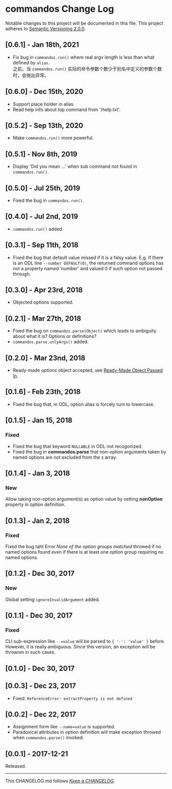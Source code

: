 #   commandos Change Log

Notable changes to this project will be documented in this file. This project adheres to [Semantic Versioning 2.0.0](http://semver.org/).

##  [0.6.1] - Jan 18th, 2021

*   Fix bug in `commandos.run()` where real argv length is less than what defined by `alias`.  
    之前，当 `commandos.run()` 实际的命令参数个数少于别名中定义的参数个数时，会抛出异常。

##  [0.6.0] - Dec 15th, 2020

*   Support place holder in alias.
*   Read help info about top command from '<ROOT>/help.txt'.

##  [0.5.2] - Sep 13th, 2020

*   Make `commandos.run()` more powerful.

##  [0.5.1] - Nov 8th, 2019

*   Display 'Did you mean ...' when sub command not found in `commandos.run()`.

##  [0.5.0] - Jul 25th, 2019

*   Fixed the bug in `commandos.run()`.

##  [0.4.0] - Jul 2nd, 2019

*   `commandos.run()` added.

##  [0.3.1] - Sep 11th, 2018

*   Fixed the bug that default value missed if it is a falsy value. E.g.
    If there is an ODL line `--number DEFAULT(0)`, the returned command options has not a property named 'number' and valued 0 if such option not passed through.

##  [0.3.0] - Apr 23rd, 2018

*   Objected options supported.

##  [0.2.1] - Mar 27th, 2018

*   Fixed the bug on `commandos.parse(Object)` which leads to ambiguity about what it is? Options or definitions?
*   `commandos.parse.onlyArgs()` added.

##  [0.2.0] - Mar 23nd, 2018

*   Ready-made *options* object accepted, see [Ready-Made Object Passed In](./README.md#ready-made-object-passed-in).

##	[0.1.6] - Feb 23th, 2018

*	Fixed the bug that, in ODL, option alias is forcely turn to lowercase.

##	[0.1.5] - Jan 15, 2018

###	Fixed

*	Fixed the bug that keyword `NULLABLE` in ODL not recogonized.
*	Fixed the bug in __commandos.parse__ that non-option arguments taken by named options are not excluded from the `$` array.

##	[0.1.4] - Jan 3, 2018

###	New

Allow taking non-option argument(s) as option value by setting __nonOption__ property in option definition.

##	[0.1.3] - Jan 2, 2018

###	Fixed

Fixed the bug taht Error *None of the option groups matched*  throwed if no named options found even if there is at least one option group requiring no named options.

##	[0.1.2] - Dec 30, 2017

###	New

Global setting `ignoreInvalidArgument` added.

##	[0.1.1] - Dec 30, 2017

###	Fixed

CLI sub-expression like `--=value` will be parsed to `{ '-': 'value' }` before. However, it is really ambiguous. Since this version, an exception will be thrownm in such cases.

##	[0.1.0] - Dec 30, 2017

##  [0.0.3] - Dec 23, 2017

*   Fixed: `ReferenceError: extractProperty is not defined`

##  [0.0.2] - Dec 22, 2017

*   Assignment form like `--name=value` is supported.
*   Paradoxical attributes in option definition will make exception throwed when `commandos.parse()` invoked.

##	[0.0.1] - 2017-12-21

Released.

---
This CHANGELOG.md follows [*Keep a CHANGELOG*](http://keepachangelog.com/).
